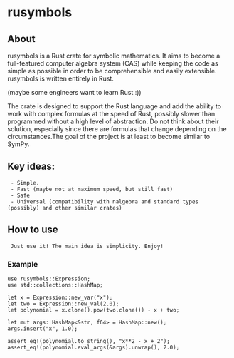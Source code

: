 # rusymbols
 ## About

 rusymbols is a Rust crate for symbolic mathematics. It aims to become a full-featured computer
 algebra system (CAS) while keeping the code as simple as possible in order to be comprehensible
 and easily extensible. rusymbols is written entirely in Rust.

 (maybe some engineers want to learn Rust :))

 The crate is designed to support the Rust language and add the ability to work with complex
 formulas at the speed of Rust, possibly slower than programmed without a high level of
 abstraction. Do not think about their solution, especially since there are formulas that change
 depending on the circumstances.The goal of the project is at least to become similar to SymPy.

 ## Key ideas:
     - Simple.
     - Fast (maybe not at maximum speed, but still fast)
     - Safe
     - Universal (compatibility with nalgebra and standard types (possibly) and other similar crates)

 ## How to use
     Just use it! The main idea is simplicity. Enjoy!
 ### Example
 ```
 use rusymbols::Expression;
 use std::collections::HashMap;

 let x = Expression::new_var("x");
 let two = Expression::new_val(2.0);
 let polynomial = x.clone().pow(two.clone()) - x + two;

 let mut args: HashMap<&str, f64> = HashMap::new();
 args.insert("x", 1.0);

 assert_eq!(polynomial.to_string(), "x**2 - x + 2");
 assert_eq!(polynomial.eval_args(&args).unwrap(), 2.0);
 ```
